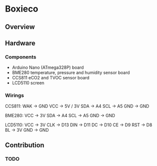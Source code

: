 # Boxieco

## Overview

## Hardware

### Components

* Arduino Nano (ATmega328P) board
* BME280 temperature, pressure and humidity sensor board
* CCS811 eCO2 and TVOC sensor board
* LCD5110 screen

### Wirings

CCS811:
WAK -> GND
VCC -> 5V / 3V
SDA -> A4
SCL -> A5
GND -> GND

BME280:
VCC -> 3V
SDA -> A4
SCL -> A5
GND -> GND

LCD5110:
VCC -> 3V
CLK -> D13
DIN -> D11
DC  -> D10
CE  -> D9
RST -> D8
BL  -> 3V
GND -> GND

## Contribution

### TODO


